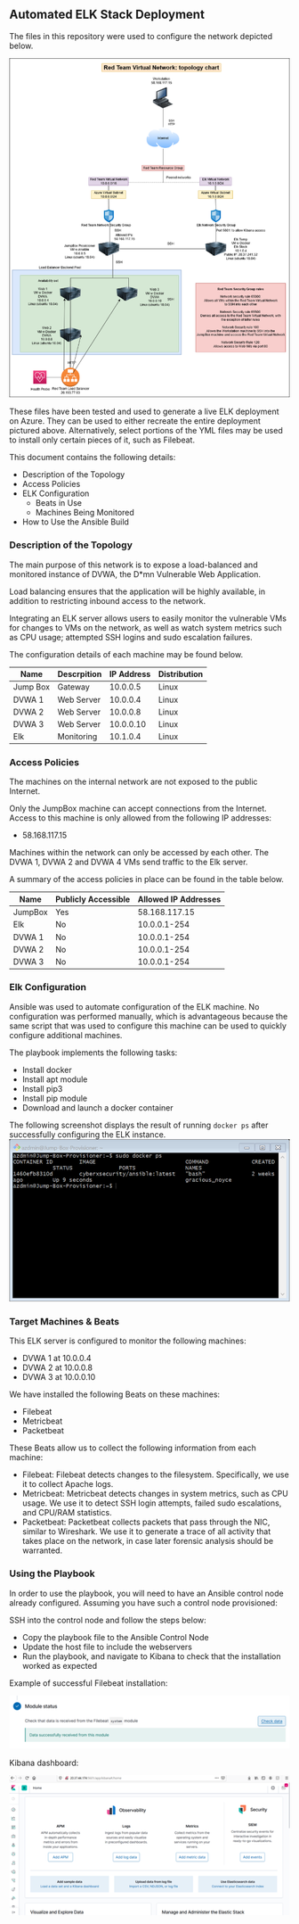 ## Automated ELK Stack Deployment

The files in this repository were used to configure the network depicted below.

![alt text](https://github.com/AnnabelleMacg/RedTeamProject/blob/main/Diagrams/Red-Team-Topology.png "Red-Team-Topology-Map")

These files have been tested and used to generate a live ELK deployment on Azure. They can be used to either recreate the entire deployment pictured above. Alternatively, select portions of the YML files may be used to install only certain pieces of it, such as Filebeat.

This document contains the following details:
- Description of the Topology
- Access Policies
- ELK Configuration
  - Beats in Use
  - Machines Being Monitored
- How to Use the Ansible Build


### Description of the Topology

The main purpose of this network is to expose a load-balanced and monitored instance of DVWA, the D*mn Vulnerable Web Application.

Load balancing ensures that the application will be highly available, in addition to restricting inbound access to the network.

Integrating an ELK server allows users to easily monitor the vulnerable VMs for changes to VMs on the network, as well as watch system metrics such as CPU usage; attempted SSH logins and sudo escalation failures.

The configuration details of each machine may be found below.

| Name     | Descrpition   | IP Address   | Distribution   |
|----------|---------------|--------------|----------------|
| Jump Box | Gateway       | 10.0.0.5     | Linux          |
| DVWA 1   | Web Server    | 10.0.0.4     | Linux          |
| DVWA 2   | Web Server    | 10.0.0.8     | Linux          |        
| DVWA 3   | Web Server    | 10.0.0.10    | Linux          |   
| Elk      | Monitoring    | 10.1.0.4     | Linux          |

### Access Policies

The machines on the internal network are not exposed to the public Internet. 

Only the JumpBox machine can accept connections from the Internet. Access to this machine is only allowed from the following IP addresses:
- 58.168.117.15

Machines within the network can only be accessed by each other. The DVWA 1, DVWA 2 and DVWA 4 VMs send traffic to the Elk server.

A summary of the access policies in place can be found in the table below.

| Name     | Publicly Accessible | Allowed IP Addresses |
|----------|---------------------|----------------------|
| JumpBox  | Yes                 | 58.168.117.15        |
| Elk      | No                  | 10.0.0.1-254         |
| DVWA 1   | No                  | 10.0.0.1-254         |
| DVWA 2   | No                  | 10.0.0.1-254         |
| DVWA 3   | No                  | 10.0.0.1-254         |

### Elk Configuration

Ansible was used to automate configuration of the ELK machine. No configuration was performed manually, which is advantageous because the same script that was used to configure this machine can be used to quickly configure additional machines.

The playbook implements the following tasks:
- Install docker 
- Install apt module 
- Install pip3
- Install pip module
- Download and launch a docker container

The following screenshot displays the result of running `docker ps` after successfully configuring the ELK instance.
![alt text](https://github.com/AnnabelleMacg/RedTeamProject/blob/main/Images/DockerPs.png "Docker-PS")


### Target Machines & Beats
This ELK server is configured to monitor the following machines:
- DVWA 1 at 10.0.0.4
- DVWA 2 at 10.0.0.8
- DVWA 3 at 10.0.0.10

We have installed the following Beats on these machines:
- Filebeat
- Metricbeat 
- Packetbeat

These Beats allow us to collect the following information from each machine:
- Filebeat: Filebeat detects changes to the filesystem. Specifically, we use it to collect Apache logs.
- Metricbeat: Metricbeat detects changes in system metrics, such as CPU usage. We use it to detect SSH login attempts, failed sudo escalations, and CPU/RAM statistics.
- Packetbeat: Packetbeat collects packets that pass through the NIC, similar to Wireshark. We use it to generate a trace of all activity that takes place on the network, in case later forensic analysis should be warranted.

### Using the Playbook
In order to use the playbook, you will need to have an Ansible control node already configured. Assuming you have such a control node provisioned: 

SSH into the control node and follow the steps below:
- Copy the playbook file to the Ansible Control Node
- Update the host file to include the webservers 
- Run the playbook, and navigate to Kibana to check that the installation worked as expected

Example of successful Filebeat installation:

![alt text](https://github.com/AnnabelleMacg/RedTeamProject/blob/main/Images/Filebeat.png "Filebeat")

Kibana dashboard:

![alt text](https://github.com/AnnabelleMacg/RedTeamProject/blob/main/Images/Kibana.png "Kibana")

